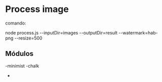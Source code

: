 # Process image

comando:

node process.js --inputDir=images --outputDir=result --watermark=hab-png --resize=500

## Módulos

-minimist
-chalk

-
